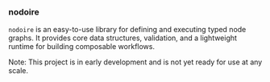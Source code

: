 ### nodoire

`nodoire` is an easy-to-use library for defining and executing typed node graphs. It provides core data structures, validation, and a lightweight runtime for building composable workflows.

Note: This project is in early development and is not yet ready for use at any scale.
